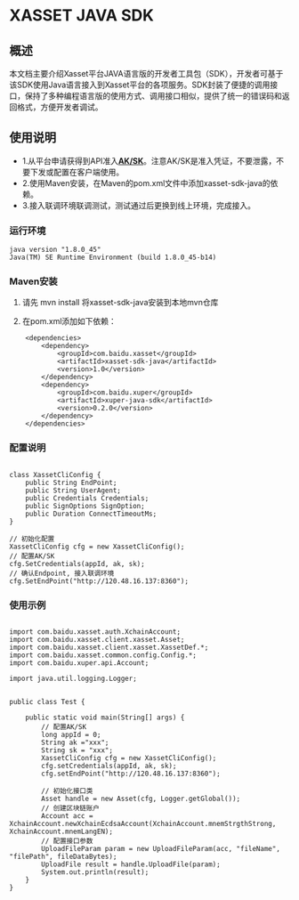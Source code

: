 # XASSET JAVA SDK

## 概述

本文档主要介绍Xasset平台JAVA语言版的开发者工具包（SDK），开发者可基于该SDK使用Java语言接入到Xasset平台的各项服务。SDK封装了便捷的调用接口，保持了多种编程语言版的使用方式、调用接口相似，提供了统一的错误码和返回格式，方便开发者调试。

## 使用说明

- 1.从平台申请获得到API准入[**AK/SK**](https://cloud.baidu.com/doc/Reference/s/jjwvz2e3p)。注意AK/SK是准入凭证，不要泄露，不要下发或配置在客户端使用。
- 2.使用Maven安装，在Maven的pom.xml文件中添加xasset-sdk-java的依赖。
- 3.接入联调环境联调测试，测试通过后更换到线上环境，完成接入。

### 运行环境

```
java version "1.8.0_45"
Java(TM) SE Runtime Environment (build 1.8.0_45-b14)
```

### Maven安装
1. 请先 mvn install 将xasset-sdk-java安装到本地mvn仓库

2. 在pom.xml添加如下依赖：
```
    <dependencies>
        <dependency>
            <groupId>com.baidu.xasset</groupId>
            <artifactId>xasset-sdk-java</artifactId>
            <version>1.0</version>
        </dependency>
        <dependency>
            <groupId>com.baidu.xuper</groupId>
            <artifactId>xuper-java-sdk</artifactId>
            <version>0.2.0</version>
        </dependency>
    </dependencies>

```

### 配置说明

```

class XassetCliConfig {
    public String EndPoint;
    public String UserAgent;
    public Credentials Credentials;
    public SignOptions SignOption;
    public Duration ConnectTimeoutMs;
}

// 初始化配置
XassetCliConfig cfg = new XassetCliConfig();
// 配置AK/SK
cfg.SetCredentials(appId, ak, sk);
// 确认Endpoint, 接入联调环境
cfg.SetEndPoint("http://120.48.16.137:8360");

```

### 使用示例

```

import com.baidu.xasset.auth.XchainAccount;
import com.baidu.xasset.client.xasset.Asset;
import com.baidu.xasset.client.xasset.XassetDef.*;
import com.baidu.xasset.common.config.Config.*;
import com.baidu.xuper.api.Account;

import java.util.logging.Logger;


public class Test {

    public static void main(String[] args) {
        // 配置AK/SK
        long appId = 0;
        String ak ="xxx";
        String sk = "xxx";
        XassetCliConfig cfg = new XassetCliConfig();
        cfg.setCredentials(appId, ak, sk);
        cfg.setEndPoint("http://120.48.16.137:8360");

        // 初始化接口类
        Asset handle = new Asset(cfg, Logger.getGlobal());
        // 创建区块链账户
        Account acc = XchainAccount.newXchainEcdsaAccount(XchainAccount.mnemStrgthStrong, XchainAccount.mnemLangEN);
        // 配置接口参数
        UploadFileParam param = new UploadFileParam(acc, "fileName", "filePath", fileDataBytes);
        UploadFile result = handle.UploadFile(param);
        System.out.println(result);
    }
}


```
